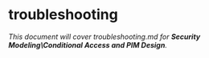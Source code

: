 # troubleshooting

_This document will cover troubleshooting.md for **Security Modeling\Conditional Access and PIM Design**._
